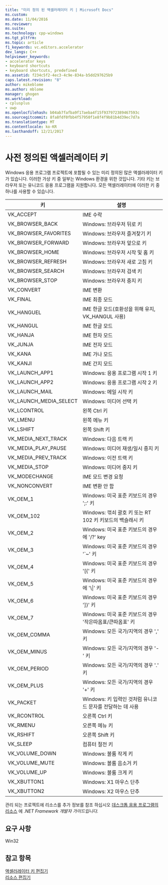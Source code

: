```yaml
---
title: "미리 정의 된 액셀러레이터 키 | Microsoft Docs"
ms.custom: 
ms.date: 11/04/2016
ms.reviewer: 
ms.suite: 
ms.technology: cpp-windows
ms.tgt_pltfrm: 
ms.topic: article
f1_keywords: vc.editors.accelerator
dev_langs: C++
helpviewer_keywords:
- accelerator keys
- keyboard shortcuts
- keyboard shortcuts, predefined
ms.assetid: f234c5f2-4ec3-4c9e-834a-b5dd297625b9
caps.latest.revision: "8"
author: mikeblome
ms.author: mblome
manager: ghogen
ms.workload:
- cplusplus
- uwp
ms.openlocfilehash: b04ab7fafba9f17aeba4f15f937972389467593c
ms.sourcegitcommit: 8fa8fdf0fbb4f57950f1e8f4f9b81b4d39ec7d7a
ms.translationtype: MT
ms.contentlocale: ko-KR
ms.lasthandoff: 12/21/2017
---
```

# <a name="predefined-accelerator-keys"></a>사전 정의된 액셀러레이터 키
Windows 응용 프로그램 프로젝트에 포함될 수 있는 미리 정의된 많은 액셀러레이터 키가 있습니다. 이러한 가상 키 중 일부는 Windows 환경을 위한 것입니다. 기타 키는 브라우저 또는 유니코드 응용 프로그램을 지원합니다. 모든 액셀러레이터에 이러한 키 중 하나를 사용할 수 있습니다.  
  
|키|설명|  
|---------|-----------------|  
|VK_ACCEPT|IME 수락|  
|VK_BROWSER_BACK|Windows: 브라우저 뒤로 키|  
|VK_BROWSER_FAVORITES|Windows: 브라우저 즐겨찾기 키|  
|VK_BROWSER_FORWARD|Windows: 브라우저 앞으로 키|  
|VK_BROWSER_HOME|Windows: 브라우저 시작 및 홈 키|  
|VK_BROWSER_REFRESH|Windows: 브라우저 새로 고침 키|  
|VK_BROWSER_SEARCH|Windows: 브라우저 검색 키|  
|VK_BROWSER_STOP|Windows: 브라우저 중지 키|  
|VK_CONVERT|IME 변환|  
|VK_FINAL|IME 최종 모드|  
|VK_HANGUEL|IME 한글 모드(호환성을 위해 유지, VK_HANGUL 사용)|  
|VK_HANGUL|IME 한글 모드|  
|VK_HANJA|IME 한자 모드|  
|VK_JUNJA|IME 전자 모드|  
|VK_KANA|IME 가나 모드|  
|VK_KANJI|IME 간지 모드|  
|VK_LAUNCH_APP1|Windows: 응용 프로그램 시작 1 키|  
|VK_LAUNCH_APP2|Windows: 응용 프로그램 시작 2 키|  
|VK_LAUNCH_MAIL|Windows: 메일 시작 키|  
|VK_LAUNCH_MEDIA_SELECT|Windows: 미디어 선택 키|  
|VK_LCONTROL|왼쪽 Ctrl 키|  
|VK_LMENU|왼쪽 메뉴 키|  
|VK_LSHIFT|왼쪽 Shift 키|  
|VK_MEDIA_NEXT_TRACK|Windows: 다음 트랙 키|  
|VK_MEDIA_PLAY_PAUSE|Windows: 미디어 재생/일시 중지 키|  
|VK_MEDIA_PREV_TRACK|Windows: 이전 트랙 키|  
|VK_MEDIA_STOP|Windows: 미디어 중지 키|  
|VK_MODECHANGE|IME 모드 변경 요청|  
|VK_NONCONVERT|IME 변환 안 함|  
|VK_OEM_1|Windows: 미국 표준 키보드의 경우 ';:' 키|  
|VK_OEM_102|Windows: 꺾쇠 괄호 키 또는 RT 102 키 키보드의 백슬래시 키|  
|VK_OEM_2|Windows: 미국 표준 키보드의 경우에 '/?' key|  
|VK_OEM_3|Windows: 미국 표준 키보드의 경우 '`~' 키|  
|VK_OEM_4|Windows: 미국 표준 키보드의 경우 '[{' 키|  
|VK_OEM_5|Windows: 미국 표준 키보드의 경우에 '\\&#124;' 키|  
|VK_OEM_6|Windows: 미국 표준 키보드의 경우 ']}' 키|  
|VK_OEM_7|Windows: 미국 표준 키보드의 경우 '작은따옴표/큰따옴표' 키|  
|VK_OEM_COMMA|Windows: 모든 국가/지역의 경우 ',' 키|  
|VK_OEM_MINUS|Windows: 모든 국가/지역의 경우 '-' 키|  
|VK_OEM_PERIOD|Windows: 모든 국가/지역의 경우 '.' 키|  
|VK_OEM_PLUS|Windows: 모든 국가/지역의 경우 '+' 키|  
|VK_PACKET|Windows: 키 입력인 것처럼 유니코드 문자를 전달하는 데 사용|  
|VK_RCONTROL|오른쪽 Ctrl 키|  
|VK_RMENU|오른쪽 메뉴 키|  
|VK_RSHIFT|오른쪽 Shift 키|  
|VK_SLEEP|컴퓨터 절전 키|  
|VK_VOLUME_DOWN|Windows: 볼륨 작게 키|  
|VK_VOLUME_MUTE|Windows: 볼륨 음소거 키|  
|VK_VOLUME_UP|Windows: 볼륨 크게 키|  
|VK_XBUTTON1|Windows: X1 마우스 단추|  
|VK_XBUTTON2|Windows: X2 마우스 단추|  
  
 관리 되는 프로젝트에 리소스를 추가 정보를 참조 하십시오 [데스크톱 응용 프로그램의 리소스](/dotnet/framework/resources/index) 에 *.NET Framework 개발자 가이드입니다.*  
  
## <a name="requirements"></a>요구 사항  
 Win32  
  
## <a name="see-also"></a>참고 항목  
 [액셀러레이터 키 편집기](../windows/accelerator-editor.md)   
 [리소스 편집기](../windows/resource-editors.md)